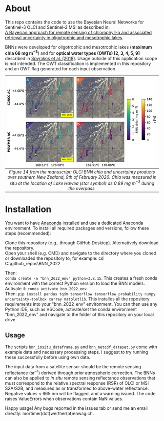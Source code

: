 # About

This repo contains the code to use the Bayesian Neural Networks for Sentinel-3 OLCI and Sentinel-2 MSI as described in:  
[A Bayesian approach for remote sensing of chlorophyll-a and associated retrieval uncertainty in oligotrophic and mesotrophic lakes](https://www.sciencedirect.com/science/article/pii/S0034425722004011).

BNNs were developed for oligotrophic and mesotrophic lakes (**maximum chla 68 $\text{mg m}^{-3}$**) and for **optical water types (OWTs) [2, 3, 4, 5, 9]** described in [Spyrakos et al. (2018)](https://aslopubs.onlinelibrary.wiley.com/doi/full/10.1002/lno.10674). Usage outside of this application scope is not intended. The OWT classification is implemented in this repository and an OWT flag generated for each input observation.

| ![Alt Text](/.repo/figure_14.jpg)| 
|:--:| 
| *Figure 14 from the manuscript: OLCI BNN chla and uncertainty products over southern New Zealand, 9th of February 2020. Chla was measured in situ at the location of Lake Hawea (star symbol) as 0.89 $\text{mg m}^{-3}$ during the overpass.* |

# Installation

You want to have [Anaconda](https://www.anaconda.com/) installed and use a dedicated Anaconda environment. To install all required packages and versions, follow these steps (recommended):

Clone this repository (e.g., through GitHub Desktop). Alternatively download the repository. <br>
Open your shell (e.g. CMD) and navigate to the directory where you cloned or downloaded the repository to, for example: cd C:\github_repos\BNN_2022<br>

Then: <br>
`conda create -n "bnn_2022_env" python=3.8.15`. This creates a fresh conda environment with the correct Python version to load the BNN models.
Activate it: `conda activate bnn_2022_env`. <br>
Then: `pip install pandas tqdm tensorflow tensorflow_probability numpy uncertainty-toolbox xarray matplotlib`.
This installes all the repository requirements into your "bnn_2022_env" environment. 
You can then use any Python IDE, such as VSCode, activate/set the conda environment “bnn_2022_env” and navigate to the folder of this repository on your local drive. 

## Usage

The scripts `bnn_insitu_dataframe.py` and `bnn_netcdf_dataset.py` come with example data and necessary processing steps. I suggest to try running these successfully before using own data.

The input data from a satellite sensor should be the remote sensing reflectance $(\text{sr}^{-1})$ derived through prior atmospheric correction.
The BNNs can also be applied to _in situ_ remote sensing reflectance observations that must correspond to the relative spectral response (RSR) of OLCI or MSI S2A/S2B, and measured as or transformed to above-water reflectance. Negative values < 665 nm will be flagged, and a warning issued. The code raises ValueErrors when observations contain NaN values.

Happy usage!
Any bugs reported in the issues tab or send me an email directly: mortimer(dot)werther(at)eawag.ch.
